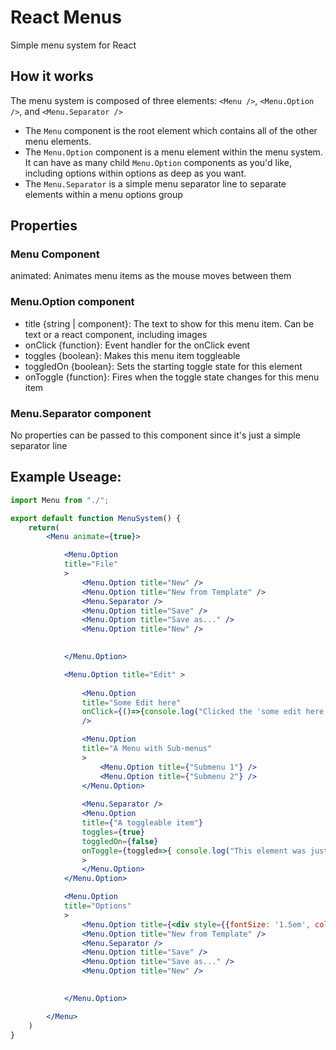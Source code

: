# React Menus

Simple menu system for React

## How it works

The menu system is composed of three elements:
`<Menu />`, `<Menu.Option />`, and `<Menu.Separator />`

- The `Menu` component is the root element which contains all of the other menu elements.
- The `Menu.Option` component is a menu element within the menu system.  It can have as many child `Menu.Option` components as you'd like, including options within options as deep as you want.
- The `Menu.Separator` is a simple menu separator line to separate elements within a menu options group

## Properties

### Menu Component

animated:  Animates menu items as the mouse moves between them

### Menu.Option component

- title {string | component}:  The text to show for this menu item.  Can be text or a react component, including images
- onClick {function}:  Event handler for the onClick event
- toggles {boolean}: Makes this menu item toggleable
- toggledOn {boolean}: Sets the starting toggle state for this element
- onToggle {function}: Fires when the toggle state changes for this menu item

### Menu.Separator component

No properties can be passed to this component since it's just a simple separator line

## Example Useage:

```jsx
import Menu from "./";

export default function MenuSystem() {
    return(
        <Menu animate={true}>

            <Menu.Option
            title="File"
            >
                <Menu.Option title="New" />
                <Menu.Option title="New from Template" />
                <Menu.Separator />
                <Menu.Option title="Save" />
                <Menu.Option title="Save as..." />
                <Menu.Option title="New" />
                

            </Menu.Option>

            <Menu.Option title="Edit" >
                
                <Menu.Option
                title="Some Edit here"
                onClick={()=>{console.log("Clicked the 'some edit here' menu element or something.")}}
                />

                <Menu.Option
                title="A Menu with Sub-menus"
                >
                    <Menu.Option title={"Submenu 1"} />
                    <Menu.Option title={"Submenu 2"} />
                </Menu.Option>
                
                <Menu.Separator />
                <Menu.Option
                title={"A toggleable item"}
                toggles={true}
                toggledOn={false}
                onToggle={toggled=>{ console.log("This element was just toggled!  Its status is: ", toggled); } }
                >
                </Menu.Option>
            </Menu.Option>

            <Menu.Option
            title="Options"
            >
                <Menu.Option title={<div style={{fontSize: '1.5em', color: 'yellow'}}>A formatted text item</div>} />
                <Menu.Option title="New from Template" />
                <Menu.Separator />
                <Menu.Option title="Save" />
                <Menu.Option title="Save as..." />
                <Menu.Option title="New" />
                

            </Menu.Option>

        </Menu>
    )
}
```
